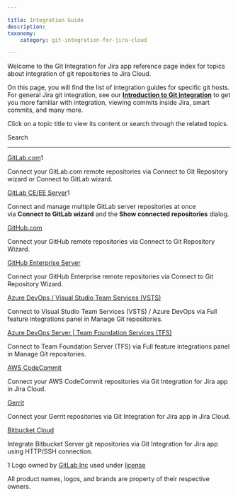 ```yaml
---

title: Integration Guide
description:
taxonomy:
    category: git-integration-for-jira-cloud

---
```

Welcome to the Git Integration for Jira app reference page index for topics about integration of git repositories to Jira Cloud.

On this page, you will find the list of integration guides for specific git hosts. For general Jira git integration, see our **[Introduction to Git integration](/wiki/spaces/GITCLOUD/pages/86966273/Introduction+to+Git+integration)** to get you more familiar with integration, viewing commits inside Jira, smart commits, and many more.

Click on a topic title to view its content or search through the related topics.



 Search





* * *





[GitLab.com](/wiki/spaces/GITCLOUD/pages/85622895/GitLab.com)1

Connect your GitLab.com remote repositories via Connect to Git Repository wizard or Connect to GitLab wizard.



[GitLab CE/EE Server](/wiki/spaces/GITCLOUD/pages/85524528)1

Connect and manage multiple GitLab server repositories at once via **Connect to GitLab wizard** and the **Show connected repositories** dialog.



[GitHub.com](/wiki/spaces/GITCLOUD/pages/82477058/GitHub.com)

Connect your GitHub remote repositories via Connect to Git Repository Wizard.



[GitHub Enterprise Server](/wiki/spaces/GITCLOUD/pages/85622870/GitHub+Enterprise+Server)

Connect your GitHub Enterprise remote repositories via Connect to Git Repository Wizard.



[Azure DevOps / Visual Studio Team Services (VSTS)](/wiki/spaces/GITCLOUD/pages/86278279)

Connect to Visual Studio Team Services (VSTS) / Azure DevOps via Full feature integrations panel in Manage Git repositories.



[Azure DevOps Server | Team Foundation Services (TFS)](/wiki/spaces/GITCLOUD/pages/86409345)

Connect to Team Foundation Server (TFS) via Full feature integrations panel in Manage Git repositories.



[AWS CodeCommit](/wiki/spaces/GITCLOUD/pages/86180077/AWS+CodeCommit)

Connect your AWS CodeCommit repositories via Git Integration for Jira app in Jira Cloud.



[Gerrit](/wiki/spaces/GITCLOUD/pages/86474926/Gerrit)

Connect your Gerrit repositories via Git Integration for Jira app in Jira Cloud.



[Bitbucket Cloud](/wiki/spaces/GITCLOUD/pages/86343820/Bitbucket+Cloud)

Integrate Bitbucket Server git repositories via Git Integration for Jira app using HTTP/SSH connection.



1 Logo owned by [GitLab Inc](https://gitlab.com/) used under [license](https://creativecommons.org/licenses/by-nc-sa/4.0/)

All product names, logos, and brands are property of their respective owners.